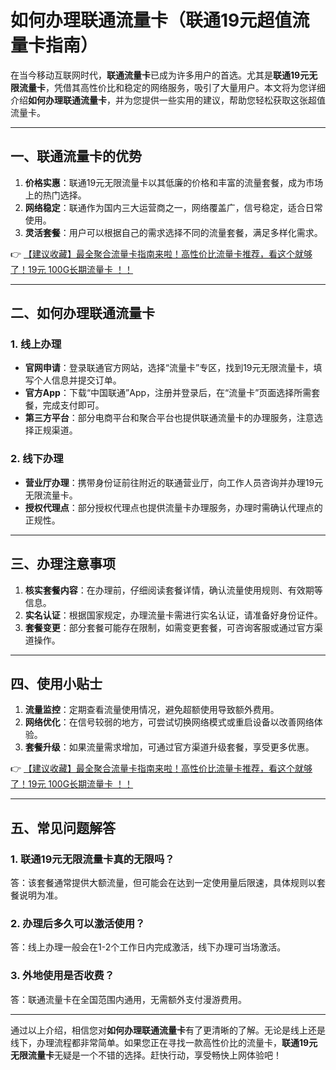 # 如何办理联通流量卡（联通19元超值流量卡指南）

在当今移动互联网时代，**联通流量卡**已成为许多用户的首选。尤其是**联通19元无限流量卡**，凭借其高性价比和稳定的网络服务，吸引了大量用户。本文将为您详细介绍**如何办理联通流量卡**，并为您提供一些实用的建议，帮助您轻松获取这张超值流量卡。

---

## 一、联通流量卡的优势

1. **价格实惠**：联通19元无限流量卡以其低廉的价格和丰富的流量套餐，成为市场上的热门选择。  
2. **网络稳定**：联通作为国内三大运营商之一，网络覆盖广，信号稳定，适合日常使用。  
3. **灵活套餐**：用户可以根据自己的需求选择不同的流量套餐，满足多样化需求。  

👉 [【建议收藏】最全聚合流量卡指南来啦！高性价比流量卡推荐，看这个就够了！19元 100G长期流量卡 ！！](https://bit.ly/Liuliangka)

---

## 二、如何办理联通流量卡

### 1. 线上办理  
- **官网申请**：登录联通官方网站，选择“流量卡”专区，找到19元无限流量卡，填写个人信息并提交订单。  
- **官方App**：下载“中国联通”App，注册并登录后，在“流量卡”页面选择所需套餐，完成支付即可。  
- **第三方平台**：部分电商平台和聚合平台也提供联通流量卡的办理服务，注意选择正规渠道。  

### 2. 线下办理  
- **营业厅办理**：携带身份证前往附近的联通营业厅，向工作人员咨询并办理19元无限流量卡。  
- **授权代理点**：部分授权代理点也提供流量卡办理服务，办理时需确认代理点的正规性。  

---

## 三、办理注意事项

1. **核实套餐内容**：在办理前，仔细阅读套餐详情，确认流量使用规则、有效期等信息。  
2. **实名认证**：根据国家规定，办理流量卡需进行实名认证，请准备好身份证件。  
3. **套餐变更**：部分套餐可能存在限制，如需变更套餐，可咨询客服或通过官方渠道操作。  

---

## 四、使用小贴士

1. **流量监控**：定期查看流量使用情况，避免超额使用导致额外费用。  
2. **网络优化**：在信号较弱的地方，可尝试切换网络模式或重启设备以改善网络体验。  
3. **套餐升级**：如果流量需求增加，可通过官方渠道升级套餐，享受更多优惠。  

👉 [【建议收藏】最全聚合流量卡指南来啦！高性价比流量卡推荐，看这个就够了！19元 100G长期流量卡 ！！](https://bit.ly/Liuliangka)

---

## 五、常见问题解答

### 1. 联通19元无限流量卡真的无限吗？  
答：该套餐通常提供大额流量，但可能会在达到一定使用量后限速，具体规则以套餐说明为准。  

### 2. 办理后多久可以激活使用？  
答：线上办理一般会在1-2个工作日内完成激活，线下办理可当场激活。  

### 3. 外地使用是否收费？  
答：联通流量卡在全国范围内通用，无需额外支付漫游费用。  

---

通过以上介绍，相信您对**如何办理联通流量卡**有了更清晰的了解。无论是线上还是线下，办理流程都非常简单。如果您正在寻找一款高性价比的流量卡，**联通19元无限流量卡**无疑是一个不错的选择。赶快行动，享受畅快上网体验吧！